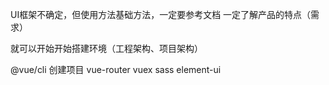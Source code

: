 
UI框架不确定，但使用方法基础方法，一定要参考文档
一定了解产品的特点（需求）

就可以开始开始搭建环境（工程架构、项目架构）

@vue/cli 创建项目
vue-router
vuex
sass
element-ui
